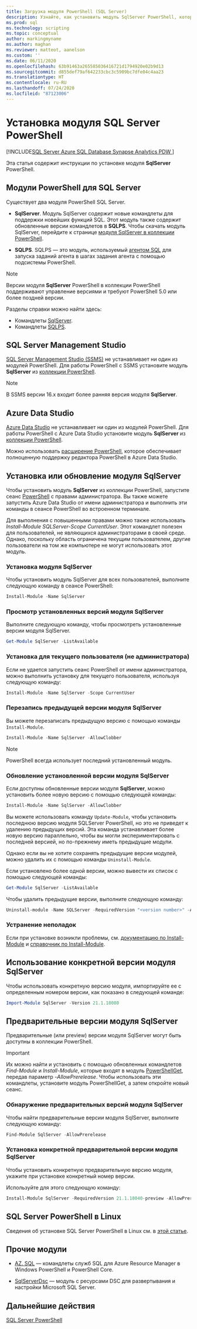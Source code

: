 ```yaml
---
title: Загрузка модуля PowerShell (SQL Server)
description: Узнайте, как установить модуль SqlServer PowerShell, который предоставляет командлеты, поддерживающие последние функции SQL, а также содержит обновленные версии командлетов в модуле SQLPS.
ms.prod: sql
ms.technology: scripting
ms.topic: conceptual
author: markingmyname
ms.author: maghan
ms.reviewer: matteot, aanelson
ms.custom: ''
ms.date: 06/11/2020
ms.openlocfilehash: 63b91463a265585036416721d1794920e02b9d13
ms.sourcegitcommit: d855def79af642233cbc3c5909bc7dfe04c4aa23
ms.translationtype: HT
ms.contentlocale: ru-RU
ms.lasthandoff: 07/24/2020
ms.locfileid: "87123006"
---
```

# <a name="install-the-sql-server-powershell-module"></a>Установка модуля SQL Server PowerShell

[!INCLUDE[SQL Server Azure SQL Database Synapse Analytics PDW ](../includes/applies-to-version/sql-asdb-asdbmi-asa-pdw.md)]

Эта статья содержит инструкции по установке модуля **SqlServer** PowerShell.

## <a name="powershell-modules-for-sql-server"></a>Модули PowerShell для SQL Server

Существует два модуля PowerShell SQL Server.

- **SqlServer**. Модуль SqlServer содержит новые командлеты для поддержки новейших функций SQL. Этот модуль также содержит обновленные версии командлетов в **SQLPS**. Чтобы скачать модуль SqlServer, перейдите к странице [модуля SqlServer в коллекции PowerShell](https://www.powershellgallery.com/packages/Sqlserver).

- **SQLPS**. SQLPS — это модуль, используемый [агентом SQL](sql-server-powershell.md#sql-server-agent) для запуска заданий агента в шагах задания агента с помощью подсистемы PowerShell.

> [!NOTE]
> Версии модуля **SqlServer** PowerShell в коллекции PowerShell поддерживают управление версиями и требуют PowerShell 5.0 или более поздней версии.

Разделы справки можно найти здесь:

- Командлеты [SqlServer](https://docs.microsoft.com/powershell/module/sqlserver).
- Командлеты [SQLPS](https://docs.microsoft.com/powershell/module/sqlps).

## <a name="sql-server-management-studio"></a>SQL Server Management Studio

[SQL Server Management Studio (SSMS)](../ssms/download-sql-server-management-studio-ssms.md) не устанавливает ни один из модулей PowerShell. Для работы PowerShell с SSMS установите модуль **SqlServer** из [коллекции PowerShell](https://www.powershellgallery.com/packages/Sqlserver).

> [!NOTE]
> В SSMS версии 16.x входит более ранняя версия модуля **SqlServer**.

## <a name="azure-data-studio"></a>Azure Data Studio

[Azure Data Studio](../azure-data-studio/download-azure-data-studio.md) не устанавливает ни один из модулей PowerShell. Для работы PowerShell с Azure Data Studio установите модуль **SqlServer** из [коллекции PowerShell](https://www.powershellgallery.com/packages/Sqlserver).

Можно использовать [расширение PowerShell](../azure-data-studio/powershell-extension.md), которое обеспечивает полноценную поддержку редактора PowerShell в Azure Data Studio.

## <a name="installing-or-updating-the-sqlserver-module"></a>Установка или обновление модуля SqlServer

Чтобы установить модуль **SqlServer** из коллекции PowerShell, запустите сеанс [PowerShell](/powershell/scripting/overview) с правами администратора. Вы также можете запустить Azure Data Studio от имени администратора и выполнить эти команды в сеансе PowerShell во встроенном терминале.

Для выполнения с повышенными правами можно также использовать *Install-Module SQLServer-Scope CurrentUser*. Этот командлет полезен для пользователей, не являющихся администраторами в своей среде. Однако, поскольку область ограничена текущим пользователем, другие пользователи на том же компьютере не могут использовать этот модуль.

### <a name="install-the-sqlserver-module"></a>Установка модуля SqlServer

Чтобы установить модуль SqlServer для всех пользователей, выполните следующую команду в сеансе PowerShell:

```powershell
Install-Module -Name SqlServer
```

### <a name="to-view-the-versions-of-the-sqlserver-module-installed"></a>Просмотр установленных версий модуля SqlServer

Выполните следующую команду, чтобы просмотреть установленные версии модуля SqlServer.

```powershell
Get-Module SqlServer -ListAvailable
```

### <a name="install-for-the-current-user-rather-than-as-an-administrator"></a>Установка для текущего пользователя (не администратора)

Если не удается запустить сеанс PowerShell от имени администратора, можно выполнить установку для текущего пользователя, используя следующую команду:

```powershell
Install-Module -Name SqlServer -Scope CurrentUser
```

### <a name="to-overwrite-a-previous-version-of-the-sqlserver-module"></a>Перезапись предыдущей версии модуля SqlServer

Вы можете перезаписать предыдущую версию с помощью команды `Install-Module`.

```powershell
Install-Module -Name SqlServer -AllowClobber
```

> [!Note]
> PowerShell всегда использует последний установленный модуль.

### <a name="update-the-installed-version-of-the-sqlserver-module"></a>Обновление установленной версии модуля SqlServer

Если доступны обновленные версии модуля **SqlServer**, можно установить более новую версию с помощью следующей команды:

```powershell
Install-Module -Name SqlServer -AllowClobber
```

Вы можете использовать команду `Update-Module`, чтобы установить последнюю версию модуля SQLServer PowerShell, но это не приведет к удалению предыдущих версий. Эта команда устанавливает более новую версию параллельно, чтобы вы могли экспериментировать с последней версией, но по-прежнему иметь предыдущие модули.

Однако если вы не хотите сохранять предыдущие версии модулей, можно удалить их с помощью команды `Uninstall-Module`.

Если установлено более одной версии, можно вывести их список с помощью следующей команды:

```powershell
Get-Module SqlServer -ListAvailable
```

Чтобы удалить предыдущие версии, выполните следующую команду:

```powershell
Uninstall-module -Name SQLServer -RequiredVersion "<version number>" -AllowClobber
```

### <a name="troubleshooting"></a>Устранение неполадок

Если при установке возникли проблемы, см. [документацию по Install-Module](https://www.powershellgallery.com/packages/PowerShellGet/2.2.1) и [справочник по Install-Module](https://docs.microsoft.com/powershell/module/powershellget/Install-Module).

## <a name="using-a-specific-version-of-the-sqlserver-module"></a>Использование конкретной версии модуля SqlServer

Чтобы использовать конкретную версию модуля, импортируйте ее с определенным номером версии, как показано в следующей команде:

```powershell
Import-Module SqlServer -Version 21.1.18080
```

## <a name="pre-release-versions-of-the-sqlserver-module"></a>Предварительные версии модуля SqlServer

Предварительные (или preview) версии модуля SqlServer могут быть доступны в коллекции PowerShell.

> [!IMPORTANT]
> Их можно найти и установить с помощью обновленных командлетов *Find-Module* и *Install-Module*, которые входят в модуль [PowerShellGet](https://www.powershellgallery.com/packages/PowerShellGet), передав параметр *-AllowPrerelease*. Чтобы использовать эти командлеты, установите модуль PowerShellGet, а затем откройте новый сеанс.

### <a name="to-discover-pre-release-versions-of-the-sqlserver-module"></a>Обнаружение предварительных версий модуля SqlServer

Чтобы найти предварительные версии модуля SqlServer, выполните следующую команду:

```powershell
Find-Module SqlServer -AllowPrerelease
```

### <a name="to-install-a-specific-pre-release-version-of-the-sqlserver-module"></a>Установка конкретной предварительной версии модуля SqlServer

Чтобы установить конкретную предварительную версию модуля, укажите при установке конкретный номер версии.

Используйте для этого следующую команду:

```powershell
Install-Module SqlServer -RequiredVersion 21.1.18040-preview -AllowPrerelease
```

## <a name="sql-server-powershell-on-linux"></a>SQL Server PowerShell в Linux

Сведения об установке SQL Server PowerShell в Linux см. в [этой статье](../linux/sql-server-linux-manage-powershell-core.md).

## <a name="other-modules"></a>Прочие модули

- [AZ. SQL](https://www.powershellgallery.com/packages/Az.Sql/) — командлеты служб SQL для Azure Resource Manager в Windows PowerShell и PowerShell Core.

- [SqlServerDsc](https://www.powershellgallery.com/packages/SqlServerDsc/) — модуль с ресурсами DSC для развертывания и настройки Microsoft SQL Server.

## <a name="next-steps"></a>Дальнейшие действия

[SQL Server PowerShell](sql-server-powershell.md)
